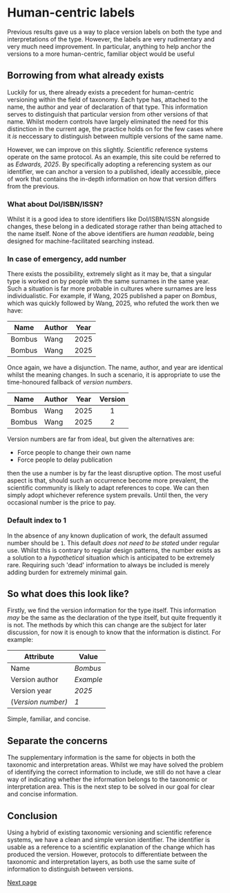 # Human-centric labels
Previous results gave us a way to place version labels on both the type and interpretations of the type. However, the labels are very rudimentary and very much need improvement. In particular, anything to help anchor the versions to a more human-centric, familiar object would be useful

## Borrowing from what already exists
Luckily for us, there already exists a precedent for human-centric versioning within the field of taxonomy. Each type has, attached to the name, the author and year of declaration of that type. This information serves to distinguish that particular version from other versions of that name. Whilst modern controls have largely eliminated the need for this distinction in the current age, the practice holds on for the few cases where it *is* neccessary to distinguish between multiple versions of the same name.

However, we can improve on this slightly. Scientific reference systems operate on the same protocol. As an example, this site could be referred to as *Edwards, 2025*. By specifically adopting a referencing system as our identifier, we can anchor a version to a published, ideally accessible, piece of work that contains the in-depth information on how that version differs from the previous.

### What about DoI/ISBN/ISSN?
Whilst it is a good idea to store identifiers like DoI/ISBN/ISSN alongside changes, these belong in a dedicated storage rather than being attached to the name itself. None of the above identifiers are *human readable*, being designed for machine-facilitated searching instead.

### In case of emergency, add number
There exists the possibility, extremely slight as it may be, that a singular type is worked on by people with the same surnames in the same year. Such a situation is far more probable in cultures where surnames are less individualistic. For example, if Wang, 2025 published a paper on *Bombus*, which was quickly followed by Wang, 2025, who refuted the work then we have:

|Name|Author|Year|
|---|---|---|
|Bombus|Wang|2025|
|Bombus|Wang|2025|

Once again, we have a disjunction. The name, author, and year are identical whilst the meaning changes. In such a scenario, it is appropriate to use the time-honoured fallback of *version numbers*.

|Name|Author|Year|Version|
|---|---|---|:-:|
|Bombus|Wang|2025|1|
|Bombus|Wang|2025|2|

Version numbers are far from ideal, but given the alternatives are:

- Force people to change their own name
- Force people to delay publication

then the use a number is by far the least disruptive option. The most useful aspect is that, should such an occurrence become more prevalent, the scientific community is likely to adapt references to cope. We can then simply adopt whichever reference system prevails. Until then, the very occasional number is the price to pay.

### Default index to 1
In the absence of any known duplication of work, the default assumed number should be `1`. This default *does not need to be stated* under regular use. Whilst this is contrary to regular design patterns, the number exists as a solution to a *hypothetical* situation which is anticipated to be extremely rare. Requiring such 'dead' information to always be included is merely adding burden for extremely minimal gain.

## So what does this look like?
Firstly, we find the version information for the type itself. This information *may* be the same as the declaration of the type itself, but quite frequently it is not. The methods by which this can change are the subject for later discussion, for now it is enough to know that the information is distinct. For example:

|Attribute|Value|
|---|---|
|Name| *Bombus* |
|Version author| *Example* |
|Version year| *2025* |
|(*Version number)*|*1*|

Simple, familiar, and concise.


## Separate the concerns
The supplementary information is the same for objects in both the taxonomic and interpretation areas. Whilst we may have solved the problem of identifying the correct information to include, we still do not have a clear way of indicating whether the information belongs to the taxonomic or interpretation area. This is the next step to be solved in our goal for clear and concise information.

## Conclusion
Using a hybrid of existing taxonomic versioning and scientific reference systems, we have a clean and simple version identifier. The identifier is usable as a reference to a scientific explanation of the change which has produced the version. However, protocols to differentiate between the taxonomic and interpretation layers, as both use the same suite of information to distinguish between versions.

[Next page](./separating-areas.md)